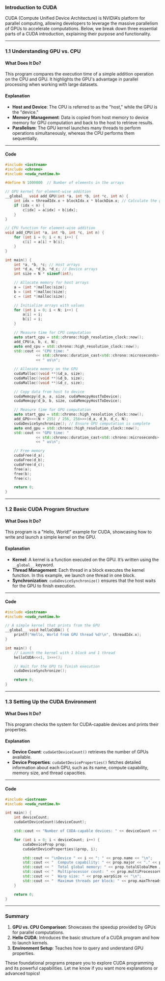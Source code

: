 ### **Introduction to CUDA**

CUDA (Compute Unified Device Architecture) is NVIDIA’s platform for parallel computing, allowing developers to leverage the massive parallelism of GPUs to accelerate computations. Below, we break down three essential parts of a CUDA introduction, explaining their purpose and functionality.

---

### **1.1 Understanding GPU vs. CPU**

#### **What Does It Do?**

This program compares the execution time of a simple addition operation on the CPU and GPU. It highlights the GPU's advantage in parallel processing when working with large datasets.

#### **Explanation**

- **Host and Device**: The CPU is referred to as the "host," while the GPU is the "device."
- **Memory Management**: Data is copied from host memory to device memory for GPU computation and back to the host to retrieve results.
- **Parallelism**: The GPU kernel launches many threads to perform operations simultaneously, whereas the CPU performs them sequentially.

---

#### **Code**

```cpp
#include <iostream>
#include <chrono>
#include <cuda_runtime.h>

#define N 1000000  // Number of elements in the arrays

// GPU kernel for element-wise addition
__global__ void add_GPU(int *a, int *b, int *c, int n) {
    int idx = threadIdx.x + blockIdx.x * blockDim.x; // Calculate the global thread index
    if (idx < n) {
        c[idx] = a[idx] + b[idx];
    }
}

// CPU function for element-wise addition
void add_CPU(int *a, int *b, int *c, int n) {
    for (int i = 0; i < n; i++) {
        c[i] = a[i] + b[i];
    }
}

int main() {
    int *a, *b, *c; // Host arrays
    int *d_a, *d_b, *d_c; // Device arrays
    int size = N * sizeof(int);

    // Allocate memory for host arrays
    a = (int *)malloc(size);
    b = (int *)malloc(size);
    c = (int *)malloc(size);

    // Initialize arrays with values
    for (int i = 0; i < N; i++) {
        a[i] = i;
        b[i] = i;
    }

    // Measure time for CPU computation
    auto start_cpu = std::chrono::high_resolution_clock::now();
    add_CPU(a, b, c, N);
    auto end_cpu = std::chrono::high_resolution_clock::now();
    std::cout << "CPU time: " 
              << std::chrono::duration_cast<std::chrono::microseconds>(end_cpu - start_cpu).count() 
              << " us\n";

    // Allocate memory on the GPU
    cudaMalloc((void **)&d_a, size);
    cudaMalloc((void **)&d_b, size);
    cudaMalloc((void **)&d_c, size);

    // Copy data from host to device
    cudaMemcpy(d_a, a, size, cudaMemcpyHostToDevice);
    cudaMemcpy(d_b, b, size, cudaMemcpyHostToDevice);

    // Measure time for GPU computation
    auto start_gpu = std::chrono::high_resolution_clock::now();
    add_GPU<<<(N + 255) / 256, 256>>>(d_a, d_b, d_c, N);
    cudaDeviceSynchronize(); // Ensure GPU computation is complete
    auto end_gpu = std::chrono::high_resolution_clock::now();
    std::cout << "GPU time: " 
              << std::chrono::duration_cast<std::chrono::microseconds>(end_gpu - start_gpu).count() 
              << " us\n";

    // Free memory
    cudaFree(d_a);
    cudaFree(d_b);
    cudaFree(d_c);
    free(a);
    free(b);
    free(c);

    return 0;
}
```

---

### **1.2 Basic CUDA Program Structure**

#### **What Does It Do?**

This program is a "Hello, World!" example for CUDA, showcasing how to write and launch a simple kernel on the GPU.

#### **Explanation**

- **Kernel**: A kernel is a function executed on the GPU. It’s written using the `__global__` keyword.
- **Thread Management**: Each thread in a block executes the kernel function. In this example, we launch one thread in one block.
- **Synchronization**: `cudaDeviceSynchronize()` ensures that the host waits for the GPU to finish execution.

---

#### **Code**

```cpp
#include <iostream>
#include <cuda_runtime.h>

// A simple kernel that prints from the GPU
__global__ void helloCUDA() {
    printf("Hello, World from GPU thread %d!\n", threadIdx.x);
}

int main() {
    // Launch the kernel with 1 block and 1 thread
    helloCUDA<<<1, 1>>>();

    // Wait for the GPU to finish execution
    cudaDeviceSynchronize();

    return 0;
}
```

---

### **1.3 Setting Up the CUDA Environment**

#### **What Does It Do?**

This program checks the system for CUDA-capable devices and prints their properties.

#### **Explanation**

- **Device Count**: `cudaGetDeviceCount()` retrieves the number of GPUs available.
- **Device Properties**: `cudaGetDeviceProperties()` fetches detailed information about each GPU, such as its name, compute capability, memory size, and thread capacities.

---

#### **Code**

```cpp
#include <iostream>
#include <cuda_runtime.h>

int main() {
    int deviceCount;
    cudaGetDeviceCount(&deviceCount);

    std::cout << "Number of CUDA-capable devices: " << deviceCount << "\n";

    for (int i = 0; i < deviceCount; i++) {
        cudaDeviceProp prop;
        cudaGetDeviceProperties(&prop, i);

        std::cout << "\nDevice " << i << ": " << prop.name << "\n";
        std::cout << "  Compute capability: " << prop.major << "." << prop.minor << "\n";
        std::cout << "  Total global memory: " << prop.totalGlobalMem / (1024 * 1024) << " MB\n";
        std::cout << "  Multiprocessor count: " << prop.multiProcessorCount << "\n";
        std::cout << "  Warp size: " << prop.warpSize << "\n";
        std::cout << "  Maximum threads per block: " << prop.maxThreadsPerBlock << "\n";
    }

    return 0;
}
```

---

### **Summary**

1. **GPU vs. CPU Comparison**: Showcases the speedup provided by GPUs for parallel computations.
2. **Hello CUDA**: Introduces the basic structure of a CUDA program and how to launch kernels.
3. **Environment Setup**: Teaches how to query and understand GPU properties.

These foundational programs prepare you to explore CUDA programming and its powerful capabilities. Let me know if you want more explanations or advanced topics!